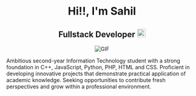 <h1 align="center">Hi!!, I'm Sahil</h1>
<h2 align="center">
  Fullstack Developer
  <a href="https://sxhilx.github.io/portfolio/">
    <img src="https://img.shields.io/badge/Portfolio-543DE0?style=for-the-badge&logo=About.me&logoColor=white" alt="Portfolio" style="height:22px;">
  </a>
</h2>
<div align="center">
 <img alt="GIF" src="https://media4.giphy.com/media/11KzOet1ElBDz2/giphy.gif?cid=6c09b952ufa3xxbbm0mpuadm2zaik3wjp4m9luz2ly0lyz8d&ep=v1_internal_gif_by_id&rid=giphy.gif&ct=g" />
</div>


Ambitious second-year Information Technology student with a strong foundation in C++, JavaScript, Python, PHP, HTML and CSS. Proficient in developing innovative projects that demonstrate practical application of academic knowledge. Seeking opportunities to contribute fresh perspectives and grow within a professional environment.







